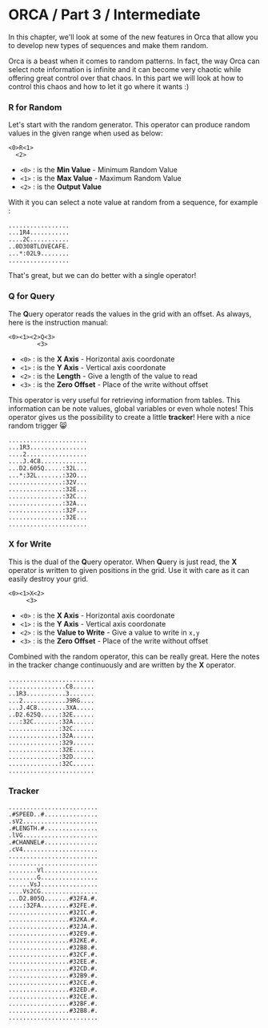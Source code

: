  # ORCA / Part 3 / Intermediate

In this chapter, we'll look at some of the new features in Orca that allow you to develop new types of sequences and make them random. 

Orca is a beast when it comes to random patterns. In fact, the way Orca can select note information is infinite and it can become very chaotic while offering great control over that chaos. In this part we will look at how to control this chaos and how to let it go where it wants :)

### R for Random

Let's start with the random generator. This operator can produce random values in the given range when used as below:

```
<0>R<1>
  <2>
```
- `<0>` : is the **Min Value** - Minimum Random Value
- `<1>` : is the **Max Value** - Maximum Random Value
- `<2>` : is the **Output Value**

With it you can select a note value at random from a sequence, for example :  

```
.................
...1R4...........
....2C...........
..0D308TLOVECAFE.
...*:02L9........
.................
```

That's great, but we can do better with a single operator!

### Q for Query

The **Q**uery operator reads the values in the grid with an offset. As always, here is the instruction manual:

```
<0><1><2>Q<3>
        <3>
```

- `<0>` : is the **X Axis** - Horizontal axis coordonate
- `<1>` : is the **Y Axis** - Vertical axis coordonate
- `<2>` : is the **Length** - Give a length of the value to read
- `<3>` : is the **Zero Offset** - Place of the write without offset

This operator is very useful for retrieving information from tables. This information can be note values, global variables or even whole notes! This operator gives us the possibility to create a little **tracker**! Here with a nice random trigger :smile_cat:

```
......................
...1R3................
....2.................
....J.4C8.............
...D2.605Q.....:32L...
...*:32L.......:32O...
...............:32V...
...............:32E...
...............:32C...
...............:32A...
...............:32F...
...............:32E...
......................
```

### X for Write

This is the dual of the **Q**uery operator. When **Q**uery is just read, the **X** operator is written to given positions in the grid. Use it with care as it can easily destroy your grid.

```
<0><1>X<2>
     <3>
```

- `<0>` : is the **X Axis** - Horizontal axis coordonate
- `<1>` : is the **Y Axis** - Vertical axis coordonate
- `<2>` : is the **Value to Write** - Give a value to write in `x,y`
- `<3>` : is the **Zero Offset** - Place of the write without offset

Combined with the random operator, this can be really great. Here the notes in the tracker change continuously and are written by the **X** operator.

```
........................
................C8......
..1R3...........3.......
...2............J9RG....
...J.4C8........3XA.....
..D2.625Q.....:32E......
...:32C.......:32A......
..............:32C......
..............:32A......
..............:329......
..............:32E......
..............:32D......
..............:32C......
........................
```

### Tracker 

```
.........................
.#SPEED..#...............
.sV2.....................
.#LENGTH.#...............
.lVG.....................
.#CHANNEL#...............
.cV4.....................
.........................
.........................
........Vl...............
........G................
......VsJ................
....Vs2CG................
...D2.805Q.......#32FA.#.
....:32FA........#32FE.#.
.................#32IC.#.
.................#32KA.#.
.................#32JA.#.
.................#32E9.#.
.................#32KE.#.
.................#32B8.#.
.................#32CF.#.
.................#32EE.#.
.................#32CD.#.
.................#32B9.#.
.................#32CE.#.
.................#32ED.#.
.................#32CE.#.
.................#32BF.#.
.................#32B8.#.
.........................
```

